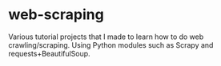 # web-scraping

Various tutorial projects that I made to learn how to do web crawling/scraping. 
Using Python modules such as Scrapy and requests+BeautifulSoup.
